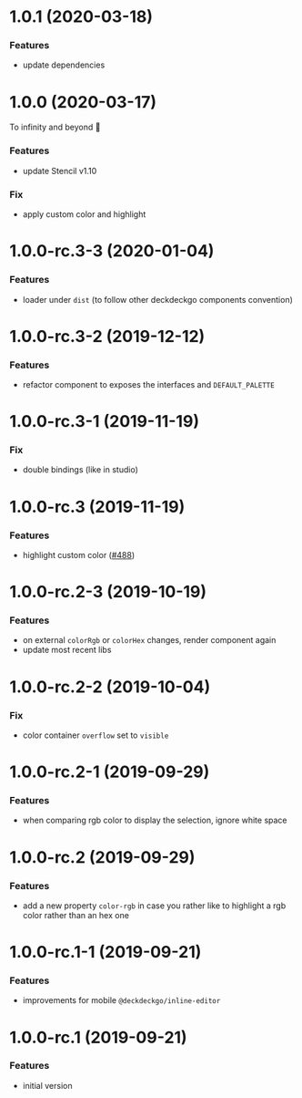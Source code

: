 <a name="1.0.1"></a>

# 1.0.1 (2020-03-18)

### Features

- update dependencies

<a name="1.0.0"></a>

# 1.0.0 (2020-03-17)

To infinity and beyond 🚀

### Features

- update Stencil v1.10

### Fix

- apply custom color and highlight

<a name="1.0.0-rc.3-3"></a>

# 1.0.0-rc.3-3 (2020-01-04)

### Features

- loader under `dist` (to follow other deckdeckgo components convention)

<a name="1.0.0-rc.3-2"></a>

# 1.0.0-rc.3-2 (2019-12-12)

### Features

- refactor component to exposes the interfaces and `DEFAULT_PALETTE`

<a name="1.0.0-rc.3-1"></a>

# 1.0.0-rc.3-1 (2019-11-19)

### Fix

- double bindings (like in studio)

<a name="1.0.0-rc.3"></a>

# 1.0.0-rc.3 (2019-11-19)

### Features

- highlight custom color ([#488](https://github.com/deckgo/deckdeckgo/issues/488))

<a name="1.0.0-rc.2-3"></a>

# 1.0.0-rc.2-3 (2019-10-19)

### Features

- on external `colorRgb` or `colorHex` changes, render component again
- update most recent libs

<a name="1.0.0-rc.2-2"></a>

# 1.0.0-rc.2-2 (2019-10-04)

### Fix

- color container `overflow` set to `visible`

<a name="1.0.0-rc.2-1"></a>

# 1.0.0-rc.2-1 (2019-09-29)

### Features

- when comparing rgb color to display the selection, ignore white space

<a name="1.0.0-rc.2"></a>

# 1.0.0-rc.2 (2019-09-29)

### Features

- add a new property `color-rgb` in case you rather like to highlight a rgb color rather than an hex one

<a name="1.0.0-rc.1-1"></a>

# 1.0.0-rc.1-1 (2019-09-21)

### Features

- improvements for mobile `@deckdeckgo/inline-editor`

<a name="1.0.0-rc.1"></a>

# 1.0.0-rc.1 (2019-09-21)

### Features

- initial version
